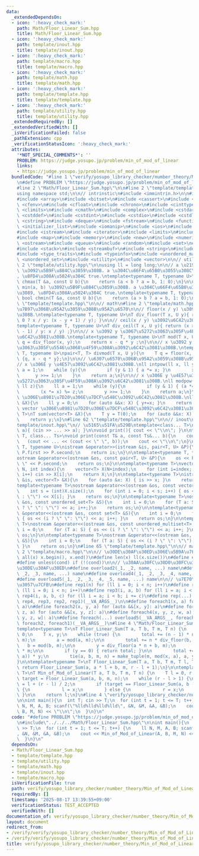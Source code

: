 ```yaml
---
data:
  _extendedDependsOn:
  - icon: ':heavy_check_mark:'
    path: Math/Floor_Linear_Sum.hpp
    title: Math/Floor_Linear_Sum.hpp
  - icon: ':heavy_check_mark:'
    path: template/inout.hpp
    title: template/inout.hpp
  - icon: ':heavy_check_mark:'
    path: template/macro.hpp
    title: template/macro.hpp
  - icon: ':heavy_check_mark:'
    path: template/math.hpp
    title: template/math.hpp
  - icon: ':heavy_check_mark:'
    path: template/template.hpp
    title: template/template.hpp
  - icon: ':heavy_check_mark:'
    path: template/utility.hpp
    title: template/utility.hpp
  _extendedRequiredBy: []
  _extendedVerifiedWith: []
  _isVerificationFailed: false
  _pathExtension: cpp
  _verificationStatusIcon: ':heavy_check_mark:'
  attributes:
    '*NOT_SPECIAL_COMMENTS*': ''
    PROBLEM: https://judge.yosupo.jp/problem/min_of_mod_of_linear
    links:
    - https://judge.yosupo.jp/problem/min_of_mod_of_linear
  bundledCode: "#line 1 \"verify/yosupo_library_checker/number_theory/Min_of_Mod_of_Linear.test.cpp\"\
    \n#define PROBLEM \"https://judge.yosupo.jp/problem/min_of_mod_of_linear\"\n\n\
    #line 2 \"Math/Floor_Linear_Sum.hpp\"\n\n#line 2 \"template/template.hpp\"\n\n\
    using namespace std;\n\n// intrinstic\n#include <immintrin.h>\n\n#include <algorithm>\n\
    #include <array>\n#include <bitset>\n#include <cassert>\n#include <cctype>\n#include\
    \ <cfenv>\n#include <cfloat>\n#include <chrono>\n#include <cinttypes>\n#include\
    \ <climits>\n#include <cmath>\n#include <complex>\n#include <cstdarg>\n#include\
    \ <cstddef>\n#include <cstdint>\n#include <cstdio>\n#include <cstdlib>\n#include\
    \ <cstring>\n#include <deque>\n#include <fstream>\n#include <functional>\n#include\
    \ <initializer_list>\n#include <iomanip>\n#include <ios>\n#include <iostream>\n\
    #include <istream>\n#include <iterator>\n#include <limits>\n#include <list>\n\
    #include <map>\n#include <memory>\n#include <new>\n#include <numeric>\n#include\
    \ <ostream>\n#include <queue>\n#include <random>\n#include <set>\n#include <sstream>\n\
    #include <stack>\n#include <streambuf>\n#include <string>\n#include <tuple>\n\
    #include <type_traits>\n#include <typeinfo>\n#include <unordered_map>\n#include\
    \ <unordered_set>\n#include <utility>\n#include <vector>\n\n// utility\n#line\
    \ 2 \"template/utility.hpp\"\n\nusing ll = long long;\n\n// a \u2190 max(a, b)\
    \ \u3092\u5B9F\u884C\u3059\u308B. a \u304C\u66F4\u65B0\u3055\u308C\u305F\u3089\
    , \u8FD4\u308A\u5024\u304C true.\ntemplate<typename T, typename U>\ninline bool\
    \ chmax(T &a, const U b){\n    return (a < b ? a = b, 1: 0);\n}\n\n// a \u2190\
    \ min(a, b) \u3092\u5B9F\u884C\u3059\u308B. a \u304C\u66F4\u65B0\u3055\u308C\u305F\
    \u3089, \u8FD4\u308A\u5024\u304C true.\ntemplate<typename T, typename U>\ninline\
    \ bool chmin(T &a, const U b){\n    return (a > b ? a = b, 1: 0);\n}\n#line 59\
    \ \"template/template.hpp\"\n\n// math\n#line 2 \"template/math.hpp\"\n\n// \u9664\
    \u7B97\u306B\u95A2\u3059\u308B\u95A2\u6570\n\n// floor(x / y) \u3092\u6C42\u3081\
    \u308B.\ntemplate<typename T, typename U>\nT div_floor(T x, U y){ return (x >\
    \ 0 ? x / y: (x - y + 1) / y); }\n\n// ceil(x / y) \u3092\u6C42\u3081\u308B.\n\
    template<typename T, typename U>\nT div_ceil(T x, U y){ return (x > 0 ? (x + y\
    \ - 1) / y: x / y) ;}\n\n// x \u3092 y \u3067\u5272\u3063\u305F\u4F59\u308A\u3092\
    \u6C42\u3081\u308B.\ntemplate<typename T, typename U>\nT mod(T x, U y){\n    T\
    \ q = div_floor(x, y);\n    return x - q * y ;\n}\n\n// x \u3092 y \u3067\u5272\
    \u3063\u305F\u5546\u3068\u4F59\u308A\u3092\u6C42\u3081\u308B.\ntemplate<typename\
    \ T, typename U>\npair<T, T> divmod(T x, U y){\n    T q = floor(x, y);\n    return\
    \ {q, x - q * y};\n}\n\n// \u6307\u6570\u306B\u95A2\u3059\u308B\u95A2\u6570\n\n\
    // x \u306E y \u4E57\u3092\u6C42\u3081\u308B.\nll intpow(ll x, ll y){\n    ll\
    \ a = 1;\n    while (y){\n        if (y & 1) { a *= x; }\n        x *= x;\n  \
    \      y >>= 1;\n    }\n    return a;\n}\n\n// x \u306E y \u4E57\u3092 z \u3067\
    \u5272\u3063\u305F\u4F59\u308A\u3092\u6C42\u3081\u308B.\nll modpow(ll x, ll y,\
    \ ll z){\n    ll a = 1;\n    while (y){\n        if (y & 1) { (a *= x) %= z; }\n\
    \        (x *= x) %= z;\n        y >>= 1;\n    }\n    return a;\n}\n\n// vector\
    \ \u306E\u8981\u7D20\u306E\u7DCF\u548C\u3092\u6C42\u3081\u308B.\nll sum(vector<ll>\
    \ &X){\n    ll y = 0;\n    for (auto &&x: X) { y+=x; }\n    return y;\n}\n\n//\
    \ vector \u306E\u8981\u7D20\u306E\u7DCF\u548C\u3092\u6C42\u3081\u308B.\ntemplate<typename\
    \ T>\nT sum(vector<T> &X){\n    T y = T(0);\n    for (auto &&x: X) { y += x; }\n\
    \    return y;\n}\n#line 62 \"template/template.hpp\"\n\n// inout\n#line 1 \"\
    template/inout.hpp\"\n// \u5165\u51FA\u529B\ntemplate<class... T>\nvoid input(T&...\
    \ a){ (cin >> ... >> a); }\n\nvoid print(){ cout << \"\\n\"; }\n\ntemplate<class\
    \ T, class... Ts>\nvoid print(const T& a, const Ts&... b){\n    cout << a;\n \
    \   (cout << ... << (cout << \" \", b));\n    cout << \"\\n\";\n}\n\ntemplate<typename\
    \ T, typename U>\nistream &operator>>(istream &is, pair<T, U> &P){\n    is >>\
    \ P.first >> P.second;\n    return is;\n}\n\ntemplate<typename T, typename U>\n\
    ostream &operator<<(ostream &os, const pair<T, U> &P){\n    os << P.first << \"\
    \ \" << P.second;\n    return os;\n}\n\ntemplate<typename T>\nvector<T> vector_input(int\
    \ N, int index){\n    vector<T> X(N+index);\n    for (int i=index; i<index+N;\
    \ i++) cin >> X[i];\n    return X;\n}\n\ntemplate<typename T>\nistream &operator>>(istream\
    \ &is, vector<T> &X){\n    for (auto &x: X) { is >> x; }\n    return is;\n}\n\n\
    template<typename T>\nostream &operator<<(ostream &os, const vector<T> &X){\n\
    \    int s = (int)X.size();\n    for (int i = 0; i < s; i++) { os << (i ? \" \"\
    \ : \"\") << X[i]; }\n    return os;\n}\n\ntemplate<typename T>\nostream &operator<<(ostream\
    \ &os, const unordered_set<T> &S){\n    int i = 0;\n    for (T a: S) {os << (i\
    \ ? \" \": \"\") << a; i++;}\n    return os;\n}\n\ntemplate<typename T>\nostream\
    \ &operator<<(ostream &os, const set<T> &S){\n    int i = 0;\n    for (T a: S)\
    \ { os << (i ? \" \": \"\") << a; i++; }\n    return os;\n}\n\ntemplate<typename\
    \ T>\nostream &operator<<(ostream &os, const unordered_multiset<T> &S){\n    int\
    \ i = 0;\n    for (T a: S) { os << (i ? \" \": \"\") << a; i++; }\n    return\
    \ os;\n}\n\ntemplate<typename T>\nostream &operator<<(ostream &os, const multiset<T>\
    \ &S){\n    int i = 0;\n    for (T a: S) { os << (i ? \" \": \"\") << a; i++;\
    \ }\n    return os;\n}\n#line 65 \"template/template.hpp\"\n\n// macro\n#line\
    \ 2 \"template/macro.hpp\"\n\n// \u30DE\u30AF\u30ED\u306E\u5B9A\u7FA9\n#define\
    \ all(x) x.begin(), x.end()\n#define len(x) ll(x.size())\n#define elif else if\n\
    #define unless(cond) if (!(cond))\n\n// \u30AA\u30FC\u30D0\u30FC\u30ED\u30FC\u30C9\
    \u30DE\u30AF\u30ED\n#define overload2(_1, _2, name, ...) name\n#define overload3(_1,\
    \ _2, _3, name, ...) name\n#define overload4(_1, _2, _3, _4, name, ...) name\n\
    #define overload5(_1, _2, _3, _4, _5, name, ...) name\n\n// \u7E70\u308A\u8FD4\
    \u3057\u7CFB\n#define rep1(n) for (ll i = 0; i < n; i++)\n#define rep2(i, n) for\
    \ (ll i = 0; i < n; i++)\n#define rep3(i, a, b) for (ll i = a; i < b; i++)\n#define\
    \ rep4(i, a, b, c) for (ll i = a; i < b; i += c)\n#define rep(...) overload4(__VA_ARGS__,\
    \ rep4, rep3, rep2, rep1)(__VA_ARGS__)\n\n#define foreach1(x, a) for (auto &&x:\
    \ a)\n#define foreach2(x, y, a) for (auto &&[x, y]: a)\n#define foreach3(x, y,\
    \ z, a) for (auto &&[x, y, z]: a)\n#define foreach4(x, y, z, w, a) for (auto &&[x,\
    \ y, z, w]: a)\n#define foreach(...) overload5(__VA_ARGS__, foreach4, foreach3,\
    \ foreach2, foreach1)(__VA_ARGS__)\n#line 4 \"Math/Floor_Linear_Sum.hpp\"\n\n\
    template<typename T>\nT Floor_Linear_Sum(T a, T b, T m, T n) {\n    T total =\
    \ 0;\n    T x, y;\n    while (true) {\n        total += (n - 1) * n / 2 *  div_floor(a,\
    \ m);\n        a = mod(a, m);\n\n        total += n * div_floor(b, m);\n     \
    \   b = mod(b, m);\n\n        y = div_floor(a * n + b, m);\n        x = b - y\
    \ * m;\n\n        if (y == 0) { return total; }\n\n        total += (n + div_floor(x,\
    \ a)) * y;\n        tie(a, b, m, n) = make_tuple(m, mod(x, a), a, y);\n    }\n\
    }\n\ntemplate<typename T>\nT Floor_Linear_Sum(T a, T b, T m, T l, T r) {\n   \
    \ return Floor_Linear_Sum(a, a * l + b, m, r - l + 1);\n}\n\ntemplate<typename\
    \ T>\nT Min_of_Mod_of_Linear(T a, T b, T m, T n) {\n    T l = 0, r = m;\n    T\
    \ target = Floor_Linear_Sum(a, b, m, n);\n    while (r - l > 1) {\n        T x\
    \ = l + (r - l) / 2;\n        if (target == Floor_Linear_Sum(a, b - x, m, n))\
    \ {\n            l = x;\n        } else {\n            r = x;\n        }\n   \
    \ }\n\n    return l;\n}\n#line 4 \"verify/yosupo_library_checker/number_theory/Min_of_Mod_of_Linear.test.cpp\"\
    \n\nint main(){\n  int T; cin >> T;\n  for (int t = 1; t <= T; t++) {\n    ll\
    \ N, M, A, B; scanf(\"%lld%lld%lld%lld\", &N, &M, &A, &B);\n    cout << Min_of_Mod_of_Linear(A,\
    \ B, M, N) << \"\\n\";\n  }\n}\n"
  code: "#define PROBLEM \"https://judge.yosupo.jp/problem/min_of_mod_of_linear\"\n\
    \n#include\"../../../Math/Floor_Linear_Sum.hpp\"\n\nint main(){\n  int T; cin\
    \ >> T;\n  for (int t = 1; t <= T; t++) {\n    ll N, M, A, B; scanf(\"%lld%lld%lld%lld\"\
    , &N, &M, &A, &B);\n    cout << Min_of_Mod_of_Linear(A, B, M, N) << \"\\n\";\n\
    \  }\n}\n"
  dependsOn:
  - Math/Floor_Linear_Sum.hpp
  - template/template.hpp
  - template/utility.hpp
  - template/math.hpp
  - template/inout.hpp
  - template/macro.hpp
  isVerificationFile: true
  path: verify/yosupo_library_checker/number_theory/Min_of_Mod_of_Linear.test.cpp
  requiredBy: []
  timestamp: '2025-08-17 13:39:55+09:00'
  verificationStatus: TEST_ACCEPTED
  verifiedWith: []
documentation_of: verify/yosupo_library_checker/number_theory/Min_of_Mod_of_Linear.test.cpp
layout: document
redirect_from:
- /verify/verify/yosupo_library_checker/number_theory/Min_of_Mod_of_Linear.test.cpp
- /verify/verify/yosupo_library_checker/number_theory/Min_of_Mod_of_Linear.test.cpp.html
title: verify/yosupo_library_checker/number_theory/Min_of_Mod_of_Linear.test.cpp
---
```

